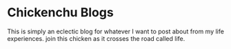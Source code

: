 # Chickenchu Blogs

This is simply an eclectic blog for whatever I want to post about from my life experiences.
join this chicken as it crosses the road called life.
